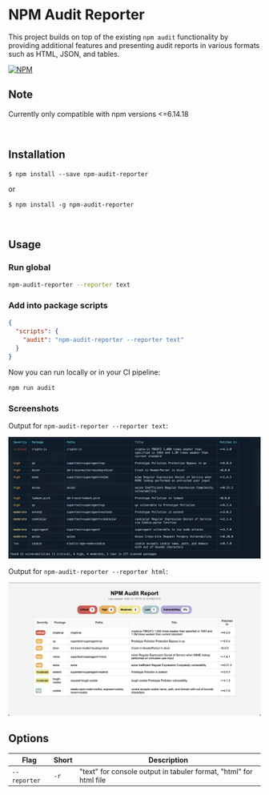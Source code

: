 # NPM Audit Reporter

This project builds on top of the existing `npm audit` functionality by providing additional features and presenting audit reports in various formats such as HTML, JSON, and tables.

[![NPM](https://nodei.co/npm/npm-audit-reporter.png)](https://www.npmjs.com/package/npm-audit-reporter)

## Note

Currently only compatible with npm versions <=6.14.18

<br />

## Installation

    $ npm install --save npm-audit-reporter

or

    $ npm install -g npm-audit-reporter

<br />

## Usage

### Run global

```bash
npm-audit-reporter --reporter text
```

### Add into package scripts

```JSON
{
  "scripts": {
    "audit": "npm-audit-reporter --reporter text"
  }
}
```

Now you can run locally or in your CI pipeline:

```bash
npm run audit
```

### Screenshots

Output for `npm-audit-reporter --reporter text`:

<img src="./README/text.png" alt="Text audit report in tabular format" />

Output for `npm-audit-reporter --reporter html`:

<img src="./README/html.png" alt="HTML audit report" />
<br />

## Options

| Flag         | Short | Description                                                       |
| ------------ | ----- | ----------------------------------------------------------------- |
| `--reporter` | `-r`  | "text" for console output in tabuler format, "html" for html file |
